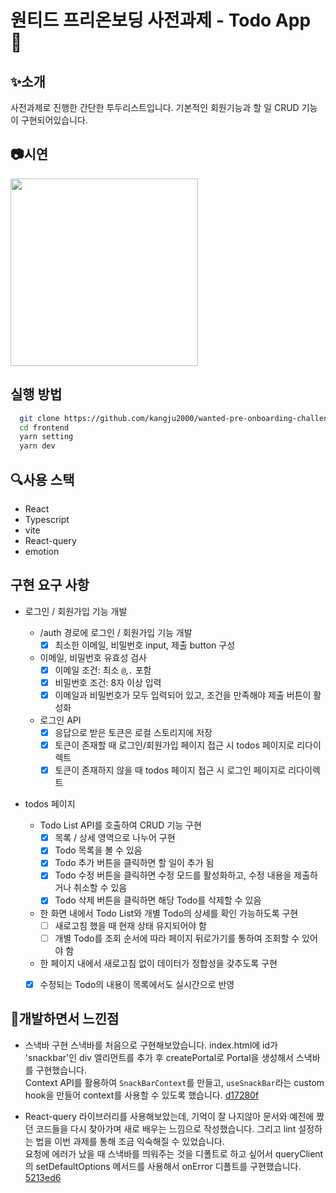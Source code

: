 # 원티드 프리온보딩 사전과제 - Todo App 📖

## ✨소개

사전과제로 진행한 간단한 투두리스트입니다. 기본적인 회원기능과 할 일 CRUD 기능이 구현되어있습니다.

## 📷시연

<img src="https://user-images.githubusercontent.com/23312485/210824069-5f83aca8-0bc3-4650-9534-8c2f883219f7.gif" width="300px" />

## 실행 방법

```bash
  git clone https://github.com/kangju2000/wanted-pre-onboarding-challenge-fe-1
  cd frontend
  yarn setting
  yarn dev
```

## 🔍사용 스택

- React
- Typescript
- vite
- React-query
- emotion

## 구현 요구 사항

- 로그인 / 회원가입 기능 개발

  - /auth 경로에 로그인 / 회원가입 기능 개발
    - [x] 최소한 이메일, 비밀번호 input, 제출 button 구성
  - 이메일, 비밀번호 유효성 검사
    - [x] 이메일 조건: 최소 `@`,`.` 포함
    - [x] 비밀번호 조건: 8자 이상 입력
    - [x] 이메일과 비밀번호가 모두 입력되어 있고, 조건을 만족해야 제출 버튼이 활성화
  - 로그인 API
    - [x] 응답으로 받은 토큰은 로컬 스토리지에 저장
    - [x] 토큰이 존재할 때 로그인/회원가입 페이지 접근 시 todos 페이지로 리다이렉트
    - [x] 토큰이 존재하지 않을 때 todos 페이지 접근 시 로그인 페이지로 리다이렉트

- todos 페이지
  - Todo List API를 호출하여 CRUD 기능 구현
    - [x] 목록 / 상세 영역으로 나누어 구현
    - [x] Todo 목록을 볼 수 있음
    - [x] Todo 추가 버튼을 클릭하면 할 일이 추가 됨
    - [x] Todo 수정 버튼을 클릭하면 수정 모드를 활성화하고, 수정 내용을 제출하거나 취소할 수 있음
    - [x] Todo 삭제 버튼을 클릭하면 해당 Todo를 삭제할 수 있음
  - 한 화면 내에서 Todo List와 개별 Todo의 상세를 확인 가능하도록 구현
    - [ ] 새로고침 했을 때 현재 상태 유지되어야 함
    - [ ] 개별 Todo를 조회 순서에 따라 페이지 뒤로가기를 통하여 조회할 수 있어야 함
  - 한 페이지 내에서 새로고침 없이 데이터가 정합성을 갖추도록 구현
  - [x] 수정되는 Todo의 내용이 목록에서도 실시간으로 반영


## 🤔개발하면서 느낀점

- 스낵바 구현
  스낵바를 처음으로 구현해보았습니다. index.html에 id가 'snackbar'인 div 엘리먼트를 추가 후 createPortal로 Portal을 생성해서 스낵바를 구현했습니다.  
  Context API를 활용하여 `SnackBarContext`를 만들고, `useSnackBar`라는 custom hook을 만들어 context를 사용할 수 있도록 했습니다. [d17280f](https://github.com/kangju2000/wanted-pre-onboarding-challenge-fe-1/commit/d17280f593277300c00273e53a53d78a0dfa2824)

- React-query 라이브러리를 사용해보았는데, 기억이 잘 나지않아 문서와 예전에 짰던 코드들을 다시 찾아가며 새로 배우는 느낌으로 작성했습니다. 그리고 lint 설정하는 법을 이번 과제를 통해 조금 익숙해질 수 있었습니다.  
  요청에 에러가 났을 때 스낵바를 띄워주는 것을 디폴트로 하고 싶어서 queryClient의 setDefaultOptions 메서드를 사용해서 onError 디폴트를 구현했습니다. [5213ed6](https://github.com/kangju2000/wanted-pre-onboarding-challenge-fe-1/commit/5213ed65fd4fe84414743a9b0fc88c0f1090578c)
